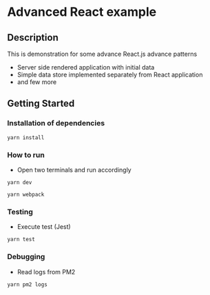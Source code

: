 # Advanced React example


## Description

This is demonstration for some advance React.js advance patterns
* Server side rendered application with initial data
* Simple data store implemented separately from React application
* and few more

## Getting Started

### Installation of dependencies

```
yarn install
```

### How to run

* Open two terminals and run accordingly 
```
yarn dev
```
```
yarn webpack
```


### Testing
* Execute test (Jest)
```
yarn test
```

### Debugging
* Read logs from PM2
```
yarn pm2 logs
```